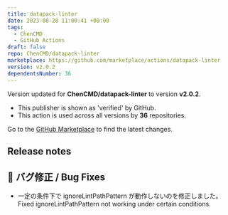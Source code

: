 ```yaml
---
title: datapack-linter
date: 2023-08-28 11:00:41 +00:00
tags:
  - ChenCMD
  - GitHub Actions
draft: false
repo: ChenCMD/datapack-linter
marketplace: https://github.com/marketplace/actions/datapack-linter
version: v2.0.2
dependentsNumber: 36
---
```



Version updated for **ChenCMD/datapack-linter** to version **v2.0.2**.
- This publisher is shown as 'verified' by GitHub.
- This action is used across all versions by **36** repositories.

Go to the [GitHub Marketplace](https://github.com/marketplace/actions/datapack-linter) to find the latest changes.

## Release notes

## 🐛 バグ修正 / Bug Fixes
- 一定の条件下で ignoreLintPathPattern が動作しないのを修正しました。
  Fixed ignoreLintPathPattern not working under certain conditions.
